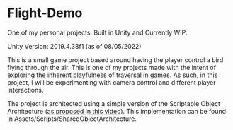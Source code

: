 # Flight-Demo
One of my personal projects. Built in Unity and Currently WIP.

Unity Version: 2019.4.38f1 (as of 08/05/2022)

This is a small game project based around having the player control a bird flying through the air. 
This is one of my projects made with the intent of exploring the inherent playfulness of traversal in games. As such, in this project, I will be experimenting with camera control and different player interactions.

The project is architected using a simple version of the Scriptable Object Architecture ([as proposed in this video](https://www.youtube.com/watch?v=raQ3iHhE_Kk)). This implementation can be found in Assets/Scripts/SharedObjectArchitecture.
